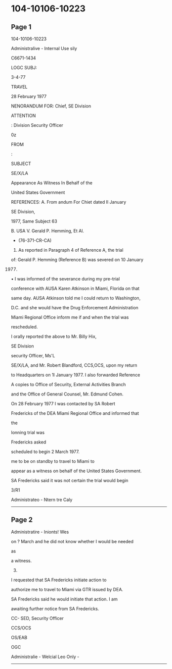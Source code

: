 # 104-10106-10223

## Page 1

104-10106-10223

Administralive - Internal Use sily

C6671-1434

LOGC SUBJ:

3-4-77

TRAVEL

28 February 1977

NENORANDUM FOR: Chief, SE Division

ATTENTION

: Division Security Officer

0z

FROM

:

SUBJECT

SE/X/LA

Appearance As Witness In Behalf of the

United States Government

REFERENCES: A. From andum For Chiet dated Il January

SE Division,

1977, Same Subject 63

B. USA V. Gerald P. Hemming, Et Al.

- (76-371-CR-CA)

1. As reported in Paragraph 4 of Reference A, the trial

of: Gerald P. Hemming (Reference B) was severed on 10 January

1977.

• I was informed of the severance during my pre-trial

conference with AUSA Karen Atkinson in Miami, Florida on that

same day. AUSA Atkinson told me I could return to Washington,

D.C. and she would have the Drug Enforcement Administration

Miami Regional Office inform me if and when the trial was

rescheduled.

I orally reported the above to Mr. Billy Hix,

SE Division

security Officer, Ms'L

SE/X/LA, and Mr. Robert Blandford, CCS,OCS, upon my return

to Headquarters on 1l January 1977. I also forwarded Reference

A copies to Office of Security, External Activities Branch

and the Office of General Counsel, Mr. Edmund Cohen.

On 28 February 1977 I was contacted by SA Robert

Fredericks of the DEA Miami Regional Office and informed that

the

lonning trial was

Fredericks asked

scheduled to begin 2 March 1977.

me to be on standby to travel to Miami to

appear as a witness on behalf of the United States Government.

SA Fredericks said it was not certain the trial would begin

3/R1

Administrateo - Ntern tre Caly

---

## Page 2

Administratire - Inionts! Wes

on ? March and he did not know whether I would be needed

as

a witness.

3.

I requested that SA Fredericks initiate action to

authorize me to travel to Miami via GTR issued by DEA.

SA Fredericks said he would initiate that action. I am

awaiting further notice from SA Fredericks.

CC- SED, Security Officer

CCS/OCS

OS/EAB

OGC

Administralie - Welcial Leo Only -

---


